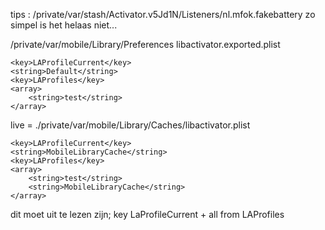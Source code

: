 tips : 
/private/var/stash/Activator.v5Jd1N/Listeners/nl.mfok.fakebattery
zo simpel is het helaas niet...

/private/var/mobile/Library/Preferences
libactivator.exported.plist

	<key>LAProfileCurrent</key>
	<string>Default</string>
	<key>LAProfiles</key>
	<array>
		<string>test</string>
	</array>
	
live = ./private/var/mobile/Library/Caches/libactivator.plist

	<key>LAProfileCurrent</key>
	<string>MobileLibraryCache</string>
	<key>LAProfiles</key>
	<array>
		<string>test</string>
		<string>MobileLibraryCache</string>
	</array>

dit moet uit te lezen zijn; key LaProfileCurrent + all from LAProfiles
